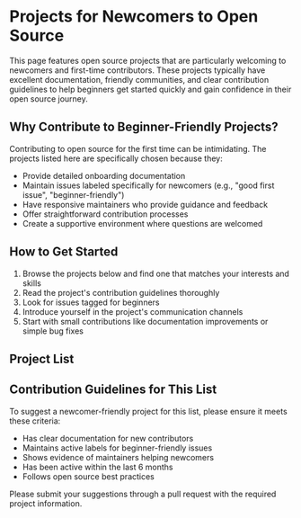 # Projects for Newcomers to Open Source

This page features open source projects that are particularly welcoming to newcomers and first-time contributors. These projects typically have excellent documentation, friendly communities, and clear contribution guidelines to help beginners get started quickly and gain confidence in their open source journey.

## Why Contribute to Beginner-Friendly Projects?

Contributing to open source for the first time can be intimidating. The projects listed here are specifically chosen because they:

- Provide detailed onboarding documentation
- Maintain issues labeled specifically for newcomers (e.g., "good first issue", "beginner-friendly")
- Have responsive maintainers who provide guidance and feedback
- Offer straightforward contribution processes
- Create a supportive environment where questions are welcomed

## How to Get Started

1. Browse the projects below and find one that matches your interests and skills
2. Read the project's contribution guidelines thoroughly
3. Look for issues tagged for beginners
4. Introduce yourself in the project's communication channels
5. Start with small contributions like documentation improvements or simple bug fixes

## Project List

<!-- Projects will be added here by the community -->

## Contribution Guidelines for This List

To suggest a newcomer-friendly project for this list, please ensure it meets these criteria:

- Has clear documentation for new contributors
- Maintains active labels for beginner-friendly issues
- Shows evidence of maintainers helping newcomers
- Has been active within the last 6 months
- Follows open source best practices

Please submit your suggestions through a pull request with the required project information.